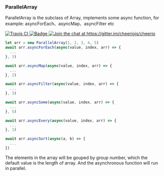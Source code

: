 ### ParallelArray
ParallelArray is the subclass of Array, implements some async function, for example: asyncForEach、asyncMap、asyncFilter etc

<div align="left">
  <a href="https://travis-ci.org/phris/parallel-array">
    <img src="https://travis-ci.org/phris/parallel-array.svg?branch=master" alt="Travis CI" />
  </a>
  <a href="https://coveralls.io/github/phris/parallel-array">
    <img class="notice-badge" src="https://coveralls.io/repos/github/phris/parallel-array/badge.svg?branch=master" alt="Badge">
  </a>
  <a href="https://gitter.im/phris/parallel-array?utm_source=badge&utm_medium=badge&utm_campaign=pr-badge">
    <img src="https://badges.gitter.im/phris/parallel-array.svg" alt="Join the chat at https://gitter.im/cheeriojs/cheerio" />
  </a>
</div>

```javascript
let arr = new ParallelArray(1, 2, 3, 4, 5)
await arr.asyncForEach(async(value, index, arr) => {
  ...
}, 3)

await arr.asyncMap(async(value, index, arr) => {
  ...
}, 2)

await arr.asyncFilter(async(value, index, arr) => {
  ...
}, 3)

await arr.asyncSome(async(value, index, arr) => {
  ...
}, 5)

await arr.asyncEvery(async(value, index, arr) => {
  ...
}, 1)

await arr.asyncSort(async(a, b) => {
  ...
})
```

The elements in the array will be gouped by group number, which the default value is the length of array. And the asynchronous function will run in parallel.
